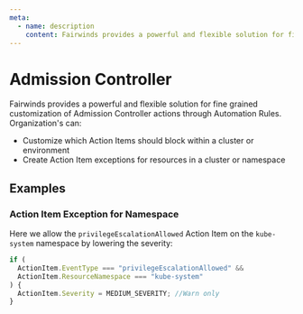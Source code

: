 ```yaml
---
meta:
  - name: description
    content: Fairwinds provides a powerful and flexible solution for fine grained customization of Admission Controller actions through Automation Rules.
---
```

# Admission Controller

Fairwinds provides a powerful and flexible solution for fine grained customization of Admission Controller actions through Automation Rules. Organization's can:
* Customize which Action Items should block within a cluster or environment 
* Create Action Item exceptions for resources in a cluster or namespace 


## Examples
### Action Item Exception for Namespace
Here we allow the `privilegeEscalationAllowed` Action Item on the `kube-system` namespace by lowering the severity: 

```js
if (
  ActionItem.EventType === "privilegeEscalationAllowed" &&
  ActionItem.ResourceNamespace === "kube-system"
) {
  ActionItem.Severity = MEDIUM_SEVERITY; //Warn only
}
```
